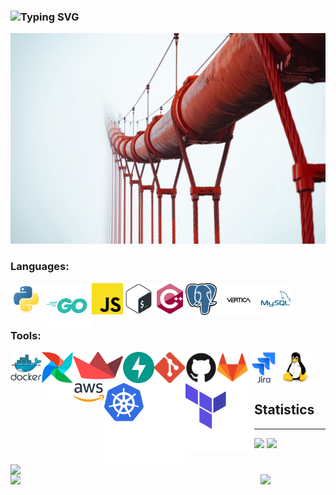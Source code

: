 ### ![Typing SVG](https://readme-typing-svg.herokuapp.com?size=26&color=4E9F3D&width=500&lines=Hi+there+%F0%9F%91%8B%2C+I'm+Dmitry)

![](img/way.jpeg)

### Languages:

<img align="left" title="Python" alt="Python" width="50px" src="img/logo/python.svg"/>
<img align="left" title="Golang" alt="Golang" width="80px" src="img/logo/go.svg"/>
<img align="left" title="JavaScript" alt="JavaScript" width="50px" src="img/logo/JavaScript.svg"/>
<img align="left" title="Bash" alt="Bash" width="50px" src="img/logo/bash.svg"/>
<img align="left" title="C++" alt="C++" width="50px" src="img/logo/c++.svg"/>
<img align="left" title="Postgres" alt="Postgres" width="50px" src="img/logo/postgres.svg"/>
<img align="left" title="Vertica" alt="Vertica" width="70px" src="img/logo/Vertica.svg"/>
<img align="left" title="MySQL" alt="MySQL" width="50px" src="img/logo/mysql.svg"/>

<br/>
<br/>
<br/>

### Tools:

<img align="left" title="Docker" alt="Docker" width="50px" src="img/logo/docker.svg"/>
<img align="left" title="Airflow" alt="Airflow" width="50px" src="img/logo/airflow.svg"/>
<img align="left" title="Streamlit" alt="Streamlit" width="80px" src="img/logo/streamlit.svg"/>
<img align="left" title="Fastapi" alt="Fastapi" width="50px" src="img/logo/fastapi.svg"/>
<img align="left" title="git" alt="git" width="50px" src="img/logo/git.svg"/>
<img align="left" title="Github" alt="Github" width="50px" src="img/logo/github.svg"/>
<img align="left" title="Gitlab" alt="Gitlab" width="50px" src="img/logo/gitlab.svg"/>
<img align="left" title="Jira" alt="Jira" width="50px" src="img/logo/jira.svg"/>
<img align="left" title="Linux" alt="Linux" width="50px" src="img/logo/linux.svg"/>
<img align="left" title="Amazon Web Services" alt="AWS" width="50px" src="img/logo/aws.svg"/>
<img align="left" title="Kubernetes" alt="Kubernetes" width="130px" src="img/logo/k8s.svg"/>
<img align="left" title="Terraform" alt="Terraform" width="110px" src="img/logo/Terraform.svg"/>

<br/> 
<br/>
<br/>


## Statistics

---
![](https://komarev.com/ghpvc/?username=dKosarevsky)
![](https://img.shields.io/github/followers/dKosarevsky?label=Followers&style=social)

<center>
    <div>
        <td>
            <img
                width="400px"
                align="left"
                src="https://github-readme-stats.vercel.app/api?username=dkosarevsky&theme=merko&show_icons=true&hide_border=false&count_private=true&layout=compact"
            />
        </td>
        <td>
            <img
                width="400px"
                align="left"
                src="https://github-readme-stats.vercel.app/api/top-langs/?username=dkosarevsky&theme=merko&hide=html&layout=compact"
            />
        </td>
        <td>
            <img 
                align="left" titlealt="contribution  alt="contribution graph" 
                src="https://activity-graph.herokuapp.com/graph?username=dkosarevsky&theme=gotham&count_private=true&radius=8"
            >
        </td>
    </div>
</center>
